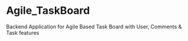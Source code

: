 # Agile_TaskBoard
Backend Application for Agile Based Task Board with User, Comments &amp; Task features
